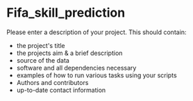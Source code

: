# Fifa_skill_prediction

Please enter a description of your project. This should contain:

* the project's title
* the projects aim & a brief description
* source of the data
* software and all dependencies necessary
* examples of how to run various tasks using your scripts
* Authors and contributors
* up-to-date contact information
